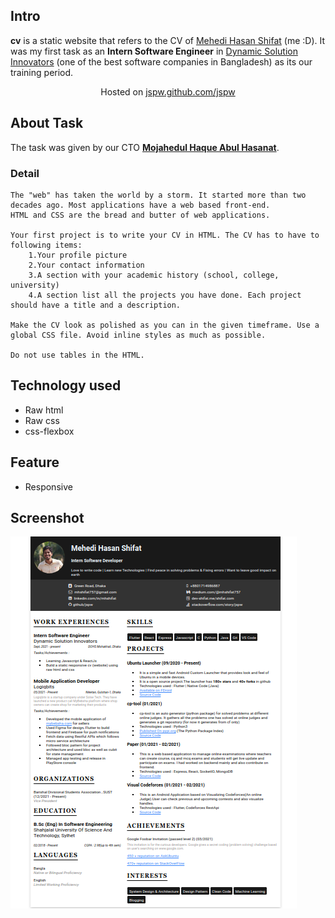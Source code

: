 ## Intro

**cv** is a static website that refers to the CV of [Mehedi Hasan Shifat](https://www.github.com/jspw) (me :D). It was my first task as an **Intern Software Engineer** in [Dynamic Solution Innovators](http://dsinnovators.com/) (one of the best software companies in Bangladesh) as its our training period.

<p align='center'>Hosted on <a href="https://jspw.github.io/cv/">jspw.github.com/jspw</a></p>

## About Task

The task was given by our CTO [**Mojahedul Haque Abul Hasanat**](http://dsinnovators.com/masum.html).

### Detail

```
The "web" has taken the world by a storm. It started more than two decades ago. Most applications have a web based front-end.
HTML and CSS are the bread and butter of web applications.

Your first project is to write your CV in HTML. The CV has to have to following items:
    1.Your profile picture
    2.Your contact information
    3.A section with your academic history (school, college, university)
    4.A section list all the projects you have done. Each project should have a title and a description.

Make the CV look as polished as you can in the given timeframe. Use a global CSS file. Avoid inline styles as much as possible.

Do not use tables in the HTML.

```

## Technology used

- Raw html
- Raw css
- css-flexbox

## Feature

- Responsive

## Screenshot

![](assets/ss/cv.png)
